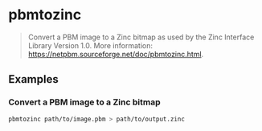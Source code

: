 # pbmtozinc

> Convert a PBM image to a Zinc bitmap as used by the Zinc Interface Library Version 1.0. More information: <https://netpbm.sourceforge.net/doc/pbmtozinc.html>.

## Examples

### Convert a PBM image to a Zinc bitmap

```bash
pbmtozinc path/to/image.pbm > path/to/output.zinc
```
